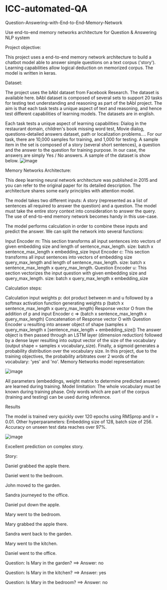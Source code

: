 # ICC-automated-QA
Question-Answering-with-End-to-End-Memory-Network

Use end-to-end memory networks architecture for Question & Answering NLP system

Project objective:

This project uses a end-to-end memory network architecture to build a chatbot model able to answer simple questions on a text corpus ('story'). Learning capabilities allow logical deduction on memorized corpus. The model is written in keras.

Dataset:

The project uses the bAbI dataset from Facebook Research. The dataset is available here. bAbI dataset is composed of several sets to support 20 tasks for testing text understanding and reasoning as part of the bAbI project. The aim is that each task tests a unique aspect of text and reasoning, and hence test different capabilities of learning models. The datasets are in english.

Each task tests a unique aspect of learning capabilities: Dialog in the restaurant domain, children's book missing word test, Movie dialog, questions-detailed answers dataset, path or localization problems....
For our task, there are 10,000 samples for training, and 1,000 for testing. A sample item in the set is composed of a story (several short sentences), a question and the answer to the question for training purpose. In our case, the answers are simply Yes / No answers. A sample of the dataset is show below.
![image](https://user-images.githubusercontent.com/87986169/175336485-a29f4413-09a7-4102-aaab-a82a3d3ad2a8.png)



Memory Networks Architecture:

This deep learning neural network architecture was published in 2015 and you can refer to the original paper for its detailed description. The architecture shares some early principles with attention model.

The model takes two different inputs: A story (represented as a list of sentences all required to answer the question) and a question. The model must take the entire story context into consideration to answer the query. The use of end-to-end memory network becomes handy in this use-case.

The model performs calculation in order to combine these inputs and predict the answer. We can split the network into several functions:

Input Encoder m: This section transforms all input sentences into vectors of given embedding size and length of sentence_max_length. size: batch x sentence_max_length x embedding_size
Input Encoder c: This section transforms all input sentences into vectors of embedding size query_max_length and length of sentence_max_length. size: batch x sentence_max_length x query_max_length.
Question Encoder u: This section vectorizes the input question with given embedding size and query_max_length. size: batch x query_max_length x embedding_size

Calculation steps:

Calculation input weights p: dot product between m and u followed by a softmax activation function generating weights p (batch x sentence_max_length x query_max_length)
Response vector O from the addition of p and input Encoder c => (batch x sentence_max_length x query_max_length)
Concatenation of Response vector O with Question Encoder u resulting into answer object of shape (samples x query_max_length x [sentence_max_length + embedding_size])
The answer object is then passed through an LSTM layer (dimension reduction) followed by a dense layer resulting into output vector of the size of the vocabulary (output shape = samples x vocabulary_size). Finally, a sigmoid generates a probability distribution over the vocabulary size. In this project, due to the training objectives, the probability arbitrates over 2 words of the vocabulary: 'yes' and 'no'.
Memory Networks model representation:

![image](https://user-images.githubusercontent.com/87986169/175336756-a2a85d46-3a3f-498f-a7ae-75aa0980cd0f.png)


All parameters (embeddings, weight matrix to determine predicted answer) are learned during training. Model limitation: The whole vocabulary must be known during training phase. Only words which are part of the corpus (training and testing) can be used during inference.

Results

The model is trained very quickly over 120 epochs using RMSprop and lr = 0.01. Other hyperparameters: Embedding size of 128, batch size of 256. Accuracy on unseen test data reaches over 97%.


![image](https://user-images.githubusercontent.com/87986169/175336821-e03966e6-e820-4268-b087-7694a4a0fa31.png)

Excellent prediction on complex story.

Story:

Daniel grabbed the apple there.

Daniel went to the bedroom.

John moved to the garden.

Sandra journeyed to the office.

Daniel put down the apple.

Mary went to the bedroom.

Mary grabbed the apple there.

Sandra went back to the garden.

Mary went to the kitchen.

Daniel went to the office.


Question: Is Mary in the garden? ==> Answer: no

Question: Is Mary in the kitchen? ==> Answer: yes

Question: Is Mary in the bedroom? ==> Answer: no
